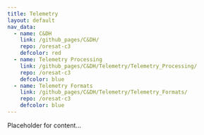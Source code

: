 ```yaml
---
title: Telemetry
layout: default
nav_data:
  - name: C&DH
    link: /github_pages/C&DH/
    repo: /oresat-c3
    defcolor: red
  - name: Telemetry Processing
    link: /github_pages/C&DH/Telemetry/Telemetry_Processing/
    repo: /oresat-c3
    defcolor: blue
  - name: Telemetry Formats
    link: /github_pages/C&DH/Telemetry/Telemetry_Formats/
    repo: /oresat-c3
    defcolor: blue
---
```



Placeholder for content...
